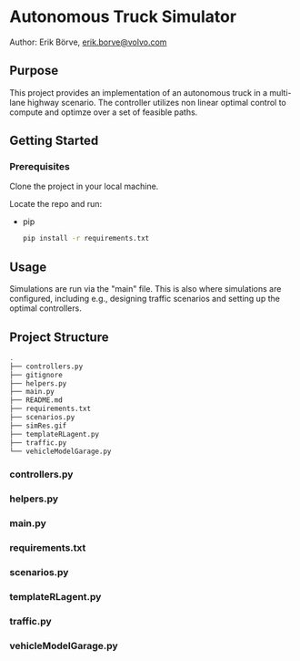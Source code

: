 # Autonomous Truck Simulator
Author: Erik Börve, erik.borve@volvo.com  

 ## Purpose
 This project provides an implementation of an autonomous truck in a multi-lane highway scenario. The controller utilizes non linear optimal control to compute and optimze over a set of feasible paths.

 ## Getting Started

 ### Prerequisites

 Clone the project in your local machine.

Locate the repo and run:
* pip
  ```sh
  pip install -r requirements.txt
  ```


## Usage
Simulations are run via the "main" file. This is also where simulations are configured, including e.g., designing traffic scenarios and setting up the optimal controllers.

 ## Project Structure

```bash
.
├── controllers.py
├── gitignore
├── helpers.py
├── main.py
├── README.md
├── requirements.txt
├── scenarios.py
├── simRes.gif
├── templateRLagent.py
├── traffic.py
└── vehicleModelGarage.py

```

 ### controllers.py
 ### helpers.py
 ### main.py
 ### requirements.txt
 ### scenarios.py
 ### templateRLagent.py
 ### traffic.py
 ### vehicleModelGarage.py
